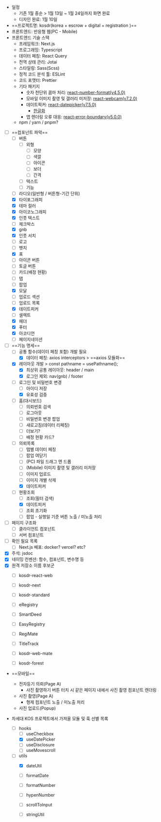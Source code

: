 - 일정
	- 기존 1월 중순 > 1월 13일 ~ 1월 24일까지 화면 완료
	- 디자인 완료: 1월 10일
- ==프로젝트명: kosdr(korea + escrow + digital + registration )==
- 프론트엔드: 반응형 웹(PC - Mobile)
- 프론트엔드 기술 스택
	- 프레임워크: Next.js
	- 프로그래밍: Typescript
	- 데이터 페칭: React Query
	- 전역 상태 관리: Jotai
	- 스타일링: Sass(Scss)
	- 정적 코드 분석 툴: ESLint
	- 코드 포맷터: Prettier
	- 기타 패키지
		- 숫자 천단위 콤마 처리: [react-number-format(v4.5.0)](https://www.npmjs.com/package/react-number-format/v/4.5.0)
		- 모바일 이미지 촬영 및 갤러리 미저장: [react-webcam(v7.2.0)](https://www.npmjs.com/package/react-webcam)
		- 데이트픽커: [react-datepicker(v7.5.0)](https://reactdatepicker.com/)
			- [한글화](https://steady-learner.tistory.com/entry/React-react-datepicker-%EC%96%B8%EC%96%B4-%EB%B0%94%EA%BE%B8%EA%B8%B0-%ED%95%9C%EA%B5%AD%EC%96%B4%EB%A1%9C-%EB%B3%80%EA%B2%BD%ED%95%98%EB%8A%94-%EB%B0%A9%EB%B2%95)
		- 앱 렌더링 오류 대응: [react-error-boundary(v5.0.0)](https://www.npmjs.com/package/react-error-boundary)
	- npm / yarn / pnpm?
- [ ] ==컴포넌트 파악==
	- [ ] 버튼
		- [ ] 외형
			- [ ] 모양
			- [ ] 색깔
			- [ ] 아이콘
			- [ ] 보더
			- [ ] 간격
		- [ ] 텍스트
		- [ ] 기능
	- [ ] 라디오(일반형 / 버튼형-기간 단위)
	- [x] 타이포그래피
	- [x] 테마 컬러
	- [x] 아이코노그래피
	- [x] 인풋 텍스트
	- [ ] 체크박스
	- [x] gnb
	- [x] 인풋 서치
	- [ ] 로고
	- [ ] 뱃지
	- [x] 표
	- [ ] 아이콘 버튼
	- [ ] 토글 버튼
	- [ ] 카드(배정 현황)
	- [ ] 탭
	- [ ] 팝업
	- [x] 모달
	- [ ] 업로드 섹션 
	- [ ] 업로드 목록
	- [x] 데이트피커 
	- [ ] 셀렉트
	- [x] 헤더
	- [x] 푸터 
	- [x] 아코디언
	- [ ] 페이지네이션
- [ ] ==기능 명세==
	- [ ] 공통 함수(데이터 페칭 포함) 개발 필요
		- [x] 데이터 페칭: axios interceptors > ==axios 모듈화==
	- [x] 레이아웃 개발 > const pathname = usePathname();
		- [x] 최상위 공통 레이아웃: header / main
		- [x] 로그인 제외: nav(gnb) / footer
	- [ ] 로그인 및 비밀번호 변경
		- [ ] 아이디 저장    
		- [x] 유효성 검증
	- [ ] 홈(대시보드)
		- [ ] 의뢰번호 검색
		- [ ] 로그아웃
		- [ ] 비밀번호 변경 팝업
		- [ ] 새로고침(데이터 리페칭)
		- [ ] 더보기? 
		- [ ] 배정 현황 카드?
	- [ ] 의뢰목록
		- [ ] 탭별 데이터 페칭
		- [ ] 팝업 여닫기
		- [ ] (PC) 파일 드래그 앤 드롭
		- [ ] (Mobile) 이미지 촬영 및 갤러리 미저장
		- [ ] 이미지 업로드
		- [ ] 이미지 개별 삭제
		- [x] 데이트피커 
	- [ ] 현황조회
		- [ ] 조회(필터 검색)
		- [x] 데이트피커
		- [ ] 조회 초기화
		- [ ] 팝업 - 실행일 기준 버튼 노출 / 미노출 처리

- [ ] 페이지 구조화
	- [ ] 클라이언트 컴포넌트
	- [ ] 서버 컴포넌트
- [ ] 확인 필요 목록
	- [ ] Next.js 배포: docker? vercel? etc?
- [x] 주석: jsdoc
- [x] 네이밍 컨벤션: 함수, 컴포넌트, 변수명 등
- [x] 원격 저장소 이름 후보군
	- [ ] kosdr-react-web
	- [ ] kosdr-next
	- [ ] kosdr-standard
	- [ ] eRegistry
	- [ ] SmartDeed
	- [ ] EasyRegistry
	- [ ] RegiMate
	- [ ] TitleTrack
	- [ ] kosdr-web-mate
	- [ ] kosdr-forest


- ==모바일==
	- 전자등기 의뢰(Page A)
		- 사진 촬영하기 버튼 터치 시 같은 페이지 내에서 사진 촬영 컴포넌트 렌더링
	- 사진 촬영(Page A)
		- 형제 컴포넌트 노출 / 미노출 처리
	- 사진 업로드(Popup)

- 차세대 KOS 프로젝트에서 가져올 모듈 및 훅 선별 목록
	- [ ] hooks
		- [ ] useCheckbox
		- [x] useDatePicker
		- [ ] useDisclosure
		- [ ] useMovescroll
	- [ ] utils
		- [x] dateUtil
		- [ ] formatDate
		- [ ] formatNumber
		- [ ] hypenNumber
		- [ ] scrollToInput
		- [ ] stringUtil


